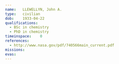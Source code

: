 ```yaml
---
name:	LLEWELLYN, John A.
type:	civilian
dob:	1933-04-22
qualifications:
  - BSc in chemistry
  - PhD in chemistry
timeinspace:	0
references:
  - http://www.nasa.gov/pdf/740566main_current.pdf
missions:
evas:
---
```

